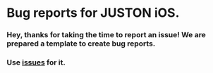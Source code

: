 # Bug reports for JUSTON iOS.

### Hey, thanks for taking the time to report an issue! We are prepared a template to create bug reports.

### Use [issues](https://github.com/labraburn/juston-ios/issues/new?assignees=oboupo&labels=bug&template=bug_report.yml&title=%5BBUG%5D%3A+) for it.
